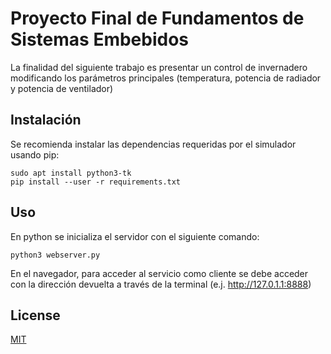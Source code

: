 # Proyecto Final de Fundamentos de Sistemas Embebidos

La finalidad del siguiente trabajo es presentar un control de invernadero
modificando los parámetros principales (temperatura, potencia de radiador
y potencia de ventilador)

## Instalación

Se recomienda instalar las dependencias requeridas por el simulador usando pip:
```
sudo apt install python3-tk
pip install --user -r requirements.txt
```

## Uso
En python se inicializa el servidor con el siguiente comando:

```
python3 webserver.py
```

En el navegador, para acceder al servicio como cliente se debe acceder con la 
dirección devuelta a través de la terminal (e.j. http://127.0.1.1:8888)


## License
[MIT](https://choosealicense.com/licenses/mit/)
